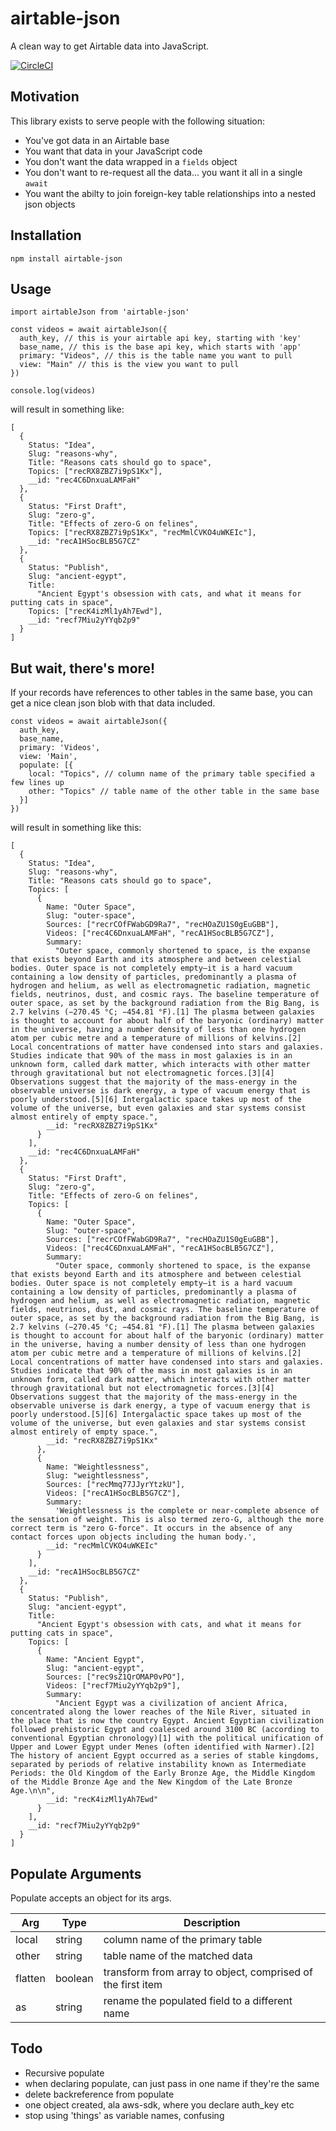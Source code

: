 # airtable-json

A clean way to get Airtable data into JavaScript.

[![CircleCI](https://img.shields.io/circleci/build/gh/Arro/airtable-json)](https://circleci.com/gh/Arro/airtable-json)

## Motivation

This library exists to serve people with the following situation:

- You've got data in an Airtable base
- You want that data in your JavaScript code
- You don't want the data wrapped in a `fields` object
- You don't want to re-request all the data... you want it all in a single `await`
- You want the abilty to join foreign-key table relationships into a nested json objects

## Installation

`npm install airtable-json`

## Usage

```
import airtableJson from 'airtable-json'

const videos = await airtableJson({
  auth_key, // this is your airtable api key, starting with 'key'
  base_name, // this is the base api key, which starts with 'app'
  primary: "Videos", // this is the table name you want to pull
  view: "Main" // this is the view you want to pull
})

console.log(videos)

```

will result in something like:

```
[
  {
    Status: "Idea",
    Slug: "reasons-why",
    Title: "Reasons cats should go to space",
    Topics: ["recRX8ZBZ7i9pS1Kx"],
    __id: "rec4C6DnxuaLAMFaH"
  },
  {
    Status: "First Draft",
    Slug: "zero-g",
    Title: "Effects of zero-G on felines",
    Topics: ["recRX8ZBZ7i9pS1Kx", "recMmlCVKO4uWKEIc"],
    __id: "recA1HSocBLB5G7CZ"
  },
  {
    Status: "Publish",
    Slug: "ancient-egypt",
    Title:
      "Ancient Egypt's obsession with cats, and what it means for putting cats in space",
    Topics: ["recK4izMl1yAh7Ewd"],
    __id: "recf7Miu2yYYqb2p9"
  }
]
```

## But wait, there's more!

If your records have references to other tables in the same base, you can get a nice clean json blob
with that data included.

```
const videos = await airtableJson({
  auth_key,
  base_name,
  primary: 'Videos',
  view: 'Main',
  populate: [{
    local: "Topics", // column name of the primary table specified a few lines up
    other: "Topics" // table name of the other table in the same base
  }]
})
```

will result in something like this:

```
[
  {
    Status: "Idea",
    Slug: "reasons-why",
    Title: "Reasons cats should go to space",
    Topics: [
      {
        Name: "Outer Space",
        Slug: "outer-space",
        Sources: ["recrCOfFWabGD9Ra7", "recHOaZU1S0gEuGBB"],
        Videos: ["rec4C6DnxuaLAMFaH", "recA1HSocBLB5G7CZ"],
        Summary:
          "Outer space, commonly shortened to space, is the expanse that exists beyond Earth and its atmosphere and between celestial bodies. Outer space is not completely empty—it is a hard vacuum containing a low density of particles, predominantly a plasma of hydrogen and helium, as well as electromagnetic radiation, magnetic fields, neutrinos, dust, and cosmic rays. The baseline temperature of outer space, as set by the background radiation from the Big Bang, is 2.7 kelvins (−270.45 °C; −454.81 °F).[1] The plasma between galaxies is thought to account for about half of the baryonic (ordinary) matter in the universe, having a number density of less than one hydrogen atom per cubic metre and a temperature of millions of kelvins.[2] Local concentrations of matter have condensed into stars and galaxies. Studies indicate that 90% of the mass in most galaxies is in an unknown form, called dark matter, which interacts with other matter through gravitational but not electromagnetic forces.[3][4] Observations suggest that the majority of the mass-energy in the observable universe is dark energy, a type of vacuum energy that is poorly understood.[5][6] Intergalactic space takes up most of the volume of the universe, but even galaxies and star systems consist almost entirely of empty space.",
        __id: "recRX8ZBZ7i9pS1Kx"
      }
    ],
    __id: "rec4C6DnxuaLAMFaH"
  },
  {
    Status: "First Draft",
    Slug: "zero-g",
    Title: "Effects of zero-G on felines",
    Topics: [
      {
        Name: "Outer Space",
        Slug: "outer-space",
        Sources: ["recrCOfFWabGD9Ra7", "recHOaZU1S0gEuGBB"],
        Videos: ["rec4C6DnxuaLAMFaH", "recA1HSocBLB5G7CZ"],
        Summary:
          "Outer space, commonly shortened to space, is the expanse that exists beyond Earth and its atmosphere and between celestial bodies. Outer space is not completely empty—it is a hard vacuum containing a low density of particles, predominantly a plasma of hydrogen and helium, as well as electromagnetic radiation, magnetic fields, neutrinos, dust, and cosmic rays. The baseline temperature of outer space, as set by the background radiation from the Big Bang, is 2.7 kelvins (−270.45 °C; −454.81 °F).[1] The plasma between galaxies is thought to account for about half of the baryonic (ordinary) matter in the universe, having a number density of less than one hydrogen atom per cubic metre and a temperature of millions of kelvins.[2] Local concentrations of matter have condensed into stars and galaxies. Studies indicate that 90% of the mass in most galaxies is in an unknown form, called dark matter, which interacts with other matter through gravitational but not electromagnetic forces.[3][4] Observations suggest that the majority of the mass-energy in the observable universe is dark energy, a type of vacuum energy that is poorly understood.[5][6] Intergalactic space takes up most of the volume of the universe, but even galaxies and star systems consist almost entirely of empty space.",
        __id: "recRX8ZBZ7i9pS1Kx"
      },
      {
        Name: "Weightlessness",
        Slug: "weightlessness",
        Sources: ["recMmq77JJyrYtzkU"],
        Videos: ["recA1HSocBLB5G7CZ"],
        Summary:
          'Weightlessness is the complete or near-complete absence of the sensation of weight. This is also termed zero-G, although the more correct term is "zero G-force". It occurs in the absence of any contact forces upon objects including the human body.',
        __id: "recMmlCVKO4uWKEIc"
      }
    ],
    __id: "recA1HSocBLB5G7CZ"
  },
  {
    Status: "Publish",
    Slug: "ancient-egypt",
    Title:
      "Ancient Egypt's obsession with cats, and what it means for putting cats in space",
    Topics: [
      {
        Name: "Ancient Egypt",
        Slug: "ancient-egypt",
        Sources: ["rec9sZ1QrOMAP0vPO"],
        Videos: ["recf7Miu2yYYqb2p9"],
        Summary:
          "Ancient Egypt was a civilization of ancient Africa, concentrated along the lower reaches of the Nile River, situated in the place that is now the country Egypt. Ancient Egyptian civilization followed prehistoric Egypt and coalesced around 3100 BC (according to conventional Egyptian chronology)[1] with the political unification of Upper and Lower Egypt under Menes (often identified with Narmer).[2] The history of ancient Egypt occurred as a series of stable kingdoms, separated by periods of relative instability known as Intermediate Periods: the Old Kingdom of the Early Bronze Age, the Middle Kingdom of the Middle Bronze Age and the New Kingdom of the Late Bronze Age.\n\n",
        __id: "recK4izMl1yAh7Ewd"
      }
    ],
    __id: "recf7Miu2yYYqb2p9"
  }
]
```

## Populate Arguments

Populate accepts an object for its args.

| Arg     | Type    | Description                                                 |
| ------- | ------- | ----------------------------------------------------------- |
| local   | string  | column name of the primary table                            |
| other   | string  | table name of the matched data                              |
| flatten | boolean | transform from array to object, comprised of the first item |
| as      | string  | rename the populated field to a different name              |

## Todo

- Recursive populate
- when declaring populate, can just pass in one name if they're the same
- delete backreference from populate
- one object created, ala aws-sdk, where you declare auth_key etc
- stop using 'things' as variable names, confusing
